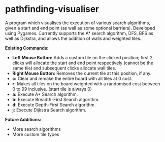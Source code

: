 # pathfinding-visualiser

A program which visualises the execution of various search algorithms, given a start and end point (as well as some optional barriers). Developed using Pygames. Currently supports the A* search algorithm, DFS, BFS as well as Dijkstra, and allows the addition of walls and weighted tiles.

**Existing Commands:**
+ **Left Mouse Button:** Adds a custom tile on the clicked position; first 2 clicks will allocate the start and end point respectively (cannot be the same tile) and subsequent clicks allocate wall tiles.
+ **Right Mouse Button:** Removes the current tile at this position, if any.
+ **c:** Clear and remake the entire board with all tiles at 0 cost.
+ **r:** Makes all tiles on the board weighted with a randomised cost between 0 to 99 inclusive. (start tile is always 0)
+ **a:** Execute A* Search algorithm.
+ **b:** Execute Breadth-First Search algorithm.
+ **d:** Execute Depth-First Search algorithm.
+ **j:** Execute Dijkstra Search algorithm.

**Future Additions:**
+ More search algorithms
+ More custom tile types
